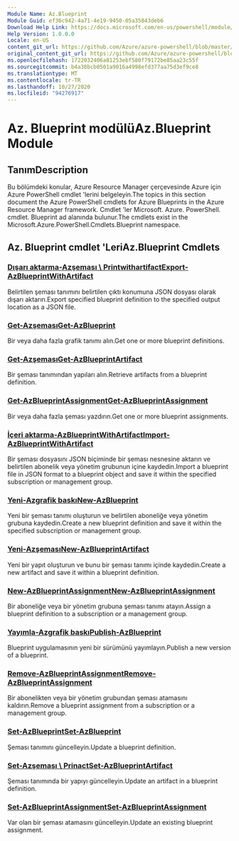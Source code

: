 ```yaml
---
Module Name: Az.Blueprint
Module Guid: ef36c942-4a71-4e19-9450-05a35843deb6
Download Help Link: https://docs.microsoft.com/en-us/powershell/module/az.blueprint
Help Version: 1.0.0.0
Locale: en-US
content_git_url: https://github.com/Azure/azure-powershell/blob/master/src/Blueprint/Blueprint/help/Az.Blueprint.md
original_content_git_url: https://github.com/Azure/azure-powershell/blob/master/src/Blueprint/Blueprint/help/Az.Blueprint.md
ms.openlocfilehash: 1722032406a81253ebf580f79172be85aa23c55f
ms.sourcegitcommit: b4a38bcb0501a9016a4998efd377aa75d3ef9ce8
ms.translationtype: MT
ms.contentlocale: tr-TR
ms.lasthandoff: 10/27/2020
ms.locfileid: "94276917"
---
```

# <span data-ttu-id="03393-101">Az. Blueprint modülü</span><span class="sxs-lookup"><span data-stu-id="03393-101">Az.Blueprint Module</span></span>
## <span data-ttu-id="03393-102">Tanım</span><span class="sxs-lookup"><span data-stu-id="03393-102">Description</span></span>
<span data-ttu-id="03393-103">Bu bölümdeki konular, Azure Resource Manager çerçevesinde Azure için Azure PowerShell cmdlet 'lerini belgeleyin.</span><span class="sxs-lookup"><span data-stu-id="03393-103">The topics in this section document the Azure PowerShell cmdlets for Azure Blueprints in the Azure Resource Manager framework.</span></span> <span data-ttu-id="03393-104">Cmdlet 'ler Microsoft. Azure. PowerShell. cmdlet. Blueprint ad alanında bulunur.</span><span class="sxs-lookup"><span data-stu-id="03393-104">The cmdlets exist in the Microsoft.Azure.PowerShell.Cmdlets.Blueprint namespace.</span></span>

## <span data-ttu-id="03393-105">Az. Blueprint cmdlet 'Leri</span><span class="sxs-lookup"><span data-stu-id="03393-105">Az.Blueprint Cmdlets</span></span>
### [<span data-ttu-id="03393-106">Dışarı aktarma-Azşeması \ Printwithartifact</span><span class="sxs-lookup"><span data-stu-id="03393-106">Export-AzBlueprintWithArtifact</span></span>](Export-AzBlueprintWithArtifact.md)
<span data-ttu-id="03393-107">Belirtilen şeması tanımını belirtilen çıktı konumuna JSON dosyası olarak dışarı aktarın.</span><span class="sxs-lookup"><span data-stu-id="03393-107">Export specified blueprint definition to the specified output location as a JSON file.</span></span> 

### [<span data-ttu-id="03393-108">Get-Azşeması</span><span class="sxs-lookup"><span data-stu-id="03393-108">Get-AzBlueprint</span></span>](Get-AzBlueprint.md)
<span data-ttu-id="03393-109">Bir veya daha fazla grafik tanımı alın.</span><span class="sxs-lookup"><span data-stu-id="03393-109">Get one or more blueprint definitions.</span></span>

### [<span data-ttu-id="03393-110">Get-Azşeması</span><span class="sxs-lookup"><span data-stu-id="03393-110">Get-AzBlueprintArtifact</span></span>](Get-AzBlueprintArtifact.md)
<span data-ttu-id="03393-111">Bir şeması tanımından yapıları alın.</span><span class="sxs-lookup"><span data-stu-id="03393-111">Retrieve artifacts from a blueprint definition.</span></span>

### [<span data-ttu-id="03393-112">Get-AzBlueprintAssignment</span><span class="sxs-lookup"><span data-stu-id="03393-112">Get-AzBlueprintAssignment</span></span>](Get-AzBlueprintAssignment.md)
<span data-ttu-id="03393-113">Bir veya daha fazla şeması yazdırın.</span><span class="sxs-lookup"><span data-stu-id="03393-113">Get one or more blueprint assignments.</span></span>

### [<span data-ttu-id="03393-114">İçeri aktarma-AzBlueprintWithArtifact</span><span class="sxs-lookup"><span data-stu-id="03393-114">Import-AzBlueprintWithArtifact</span></span>](Import-AzBlueprintWithArtifact.md)
<span data-ttu-id="03393-115">Bir şeması dosyasını JSON biçiminde bir şeması nesnesine aktarın ve belirtilen abonelik veya yönetim grubunun içine kaydedin.</span><span class="sxs-lookup"><span data-stu-id="03393-115">Import a blueprint file in JSON format to a blueprint object and save it within the specified subscription or management group.</span></span>

### [<span data-ttu-id="03393-116">Yeni-Azgrafik baskı</span><span class="sxs-lookup"><span data-stu-id="03393-116">New-AzBlueprint</span></span>](New-AzBlueprint.md)
<span data-ttu-id="03393-117">Yeni bir şeması tanımı oluşturun ve belirtilen aboneliğe veya yönetim grubuna kaydedin.</span><span class="sxs-lookup"><span data-stu-id="03393-117">Create a new blueprint definition and save it within the specified subscription or management group.</span></span>

### [<span data-ttu-id="03393-118">Yeni-Azşeması</span><span class="sxs-lookup"><span data-stu-id="03393-118">New-AzBlueprintArtifact</span></span>](New-AzBlueprintArtifact.md)
<span data-ttu-id="03393-119">Yeni bir yapıt oluşturun ve bunu bir şeması tanımı içinde kaydedin.</span><span class="sxs-lookup"><span data-stu-id="03393-119">Create a new artifact and save it within a blueprint definition.</span></span>

### [<span data-ttu-id="03393-120">New-AzBlueprintAssignment</span><span class="sxs-lookup"><span data-stu-id="03393-120">New-AzBlueprintAssignment</span></span>](New-AzBlueprintAssignment.md)
<span data-ttu-id="03393-121">Bir aboneliğe veya bir yönetim grubuna şeması tanımı atayın.</span><span class="sxs-lookup"><span data-stu-id="03393-121">Assign a blueprint definition to a subscription or a management group.</span></span>

### [<span data-ttu-id="03393-122">Yayımla-Azgrafik baskı</span><span class="sxs-lookup"><span data-stu-id="03393-122">Publish-AzBlueprint</span></span>](Publish-AzBlueprint.md)
<span data-ttu-id="03393-123">Blueprint uygulamasının yeni bir sürümünü yayımlayın.</span><span class="sxs-lookup"><span data-stu-id="03393-123">Publish a new version of a blueprint.</span></span>

### [<span data-ttu-id="03393-124">Remove-AzBlueprintAssignment</span><span class="sxs-lookup"><span data-stu-id="03393-124">Remove-AzBlueprintAssignment</span></span>](Remove-AzBlueprintAssignment.md)
<span data-ttu-id="03393-125">Bir abonelikten veya bir yönetim grubundan şeması atamasını kaldırın.</span><span class="sxs-lookup"><span data-stu-id="03393-125">Remove a blueprint assignment from a subscription or a management group.</span></span>

### [<span data-ttu-id="03393-126">Set-AzBlueprint</span><span class="sxs-lookup"><span data-stu-id="03393-126">Set-AzBlueprint</span></span>](Set-AzBlueprint.md)
<span data-ttu-id="03393-127">Şeması tanımını güncelleyin.</span><span class="sxs-lookup"><span data-stu-id="03393-127">Update a blueprint definition.</span></span>

### [<span data-ttu-id="03393-128">Set-Azşeması \ Prinact</span><span class="sxs-lookup"><span data-stu-id="03393-128">Set-AzBlueprintArtifact</span></span>](Set-AzBlueprintArtifact.md)
<span data-ttu-id="03393-129">Şeması tanımında bir yapıyı güncelleyin.</span><span class="sxs-lookup"><span data-stu-id="03393-129">Update an artifact in a blueprint definition.</span></span>

### [<span data-ttu-id="03393-130">Set-AzBlueprintAssignment</span><span class="sxs-lookup"><span data-stu-id="03393-130">Set-AzBlueprintAssignment</span></span>](Set-AzBlueprintAssignment.md)
<span data-ttu-id="03393-131">Var olan bir şeması atamasını güncelleyin.</span><span class="sxs-lookup"><span data-stu-id="03393-131">Update an existing blueprint assignment.</span></span>

